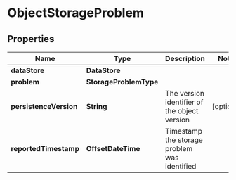 

# ObjectStorageProblem


## Properties

Name | Type | Description | Notes
------------ | ------------- | ------------- | -------------
**dataStore** | **DataStore** |  | 
**problem** | **StorageProblemType** |  | 
**persistenceVersion** | **String** | The version identifier of the object version |  [optional]
**reportedTimestamp** | **OffsetDateTime** | Timestamp the storage problem was identified | 



